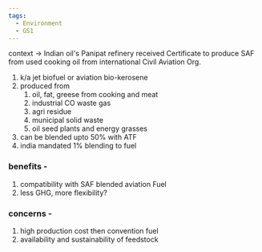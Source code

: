 ```yaml
---
tags:
  - Environment
  - GS1
---
```

context -> Indian oil's Panipat refinery received Certificate to produce SAF from used cooking oil from international Civil Aviation Org.
1. k/a jet biofuel or aviation bio-kerosene
2. produced from 
	1. oil, fat, greese from cooking and meat
	2. industrial CO waste gas
	3. agri residue
	4. municipal solid waste
	5. oil seed plants and energy grasses
3. can be blended upto 50% with ATF
4. india mandated 1% blending to fuel 
### benefits -
1. compatibility with SAF blended aviation Fuel
2. less GHG, more flexibility?
### concerns - 
1. high production cost then convention fuel
2. availability and sustainability of feedstock